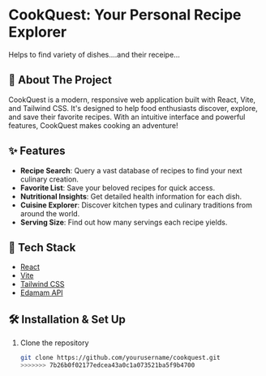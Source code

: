 # CookQuest: Your Personal Recipe Explorer

Helps to find variety of dishes....and their receipe...

## 🍳 About The Project

CookQuest is a modern, responsive web application built with React, Vite, and Tailwind CSS. It's designed to help food enthusiasts discover, explore, and save their favorite recipes. With an intuitive interface and powerful features, CookQuest makes cooking an adventure!

## ✨ Features

- **Recipe Search**: Query a vast database of recipes to find your next culinary creation.
- **Favorite List**: Save your beloved recipes for quick access.
- **Nutritional Insights**: Get detailed health information for each dish.
- **Cuisine Explorer**: Discover kitchen types and culinary traditions from around the world.
- **Serving Size**: Find out how many servings each recipe yields.

## 🚀 Tech Stack

- [React](https://reactjs.org/)
- [Vite](https://vitejs.dev/)
- [Tailwind CSS](https://tailwindcss.com/)
- [Edamam API](https://developer.edamam.com/edamam-recipe-api)

## 🛠️ Installation & Set Up

1. Clone the repository
   ```sh
   git clone https://github.com/yourusername/cookquest.git
   >>>>>>> 7b26b0f02177edcea43a0c1a073521ba5f9b4700
   ```
